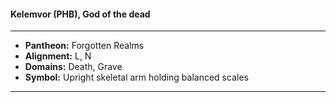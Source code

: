 #### Kelemvor (PHB), God of the dead
___

- **Pantheon:** Forgotten Realms
- **Alignment:** L, N
- **Domains:** Death, Grave
- **Symbol:** Upright skeletal arm holding balanced scales
___
